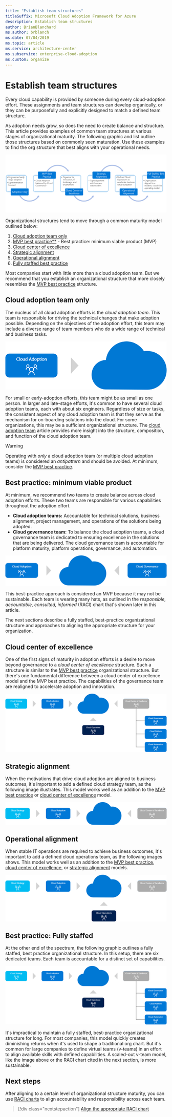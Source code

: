 ```yaml
---
title: "Establish team structures"
titleSuffix: Microsoft Cloud Adoption Framework for Azure
description: Establish team structures
author: BrianBlanchard
ms.author: brblanch
ms.date: 07/04/2019
ms.topic: article
ms.service: architecture-center
ms.subservice: enterprise-cloud-adoption
ms.custom: organize
---
```


# Establish team structures

Every cloud capability is provided by someone during every cloud-adoption effort. These assignments and team structures can develop organically, or they can be purposefully and explicitly designed to match a defined team structure.

As adoption needs grow, so does the need to create balance and structure. This article provides examples of common team structures at various stages of organizational maturity. The following graphic and list outline those structures based on commonly seen maturation. Use these examples to find the org structure that best aligns with your operational needs.

![Organizational maturity cycle](../_images/ready/org-ready-maturity.png)

Organizational structures tend to move through a common maturity model outlined below:

1. [Cloud adoption team only](#cloud-adoption-team-only)
2. [MVP best practice**](#best-practice-minimum-viable-product-mvp) - Best practice: minimum viable product (MVP)
3. [Cloud center of excellence](#cloud-center-of-excellence)
4. [Strategic alignment](#strategic-alignment)
5. [Operational alignment](#strategic-alignment)
6. [Fully staffed best practice](#best-practice-fully-staffed)

Most companies start with little more than a cloud adoption team. But we recommend that you establish an organizational structure that more closely resembles the [MVP best practice](#best-practice-minimum-viable-product-mvp) structure.

## Cloud adoption team only

The nucleus of all cloud adoption efforts is the *cloud adoption team*. This team is responsible for driving the technical changes that make adoption possible. Depending on the objectives of the adoption effort, this team may include a diverse range of team members who do a wide range of technical and business tasks.

![Cloud adoption team, with governance and security teams](../_images/ready/org-ready-adoption-only.png)

For small or early-adoption efforts, this team might be as small as one person. In larger and late-stage efforts, it's common to have several cloud adoption teams, each with about six engineers. Regardless of size or tasks, the consistent aspect of any cloud adoption team is that they serve as the mechanism for on-boarding solutions into the cloud. For some organizations, this may be a sufficient organizational structure. The [cloud adoption team](./cloud-adoption.md) article provides more insight into the structure, composition, and function of the cloud adoption team.

> [!WARNING]
> Operating with *only* a cloud adoption team (or multiple cloud adoption teams) is considered an *antipattern* and should be avoided. At minimum, consider the [MVP best practice](#best-practice-minimum-viable-product-mvp).

## Best practice: minimum viable product

At minimum, we recommend two teams to create balance across cloud adoption efforts. These two teams are responsible for various capabilities throughout the adoption effort.

- **Cloud adoption teams:** Accountable for technical solutions, business alignment, project management, and operations of the solutions being adopted.
- **Cloud governance team:** To balance the cloud adoption teams, a cloud governance team is dedicated to ensuring excellence in the solutions that are being delivered. The cloud governance team is accountable for platform maturity, platform operations, governance, and automation.

![Cloud adoption with a cloud center of excellence](../_images/ready/org-ready-best-practice.png)

This best-practice approach is considered an MVP because it may not be sustainable. Each team is wearing many hats, as outlined in the *responsible, accountable, consulted, informed* (RACI) chart that's shown later in this article.

The next sections describe a fully staffed, best-practice organizational structure and approaches to aligning the appropriate structure for your organization.

## Cloud center of excellence

One of the first signs of maturity in adoption efforts is a desire to move beyond governance to a *cloud center of excellence* structure. Such a structure is similar to the [MVP best practice](#best-practice-minimum-viable-product-mvp) organizational structure. But there's one fundamental difference between a cloud center of excellence model and the MVP best practice. The capabilities of the governance team are realigned to accelerate adoption and innovation.

![Cloud adoption with a cloud center of excellence](../_images/ready/org-ready-fully-staffed.png)

## Strategic alignment

When the motivations that drive cloud adoption are aligned to business outcomes, it's important to add a defined cloud strategy team, as the following image illustrates. This model works well as an addition to the [MVP best practice](#best-practice-minimum-viable-product-mvp) or [cloud center of excellence](#cloud-center-of-excellence) model.

![Add a defined cloud strategy team](../_images/ready/org-ready-strategy-aligned.png)

## Operational alignment

When stable IT operations are required to achieve business outcomes, it's important to add a defined cloud operations team, as the following images shows. This model works well as an addition to the [MVP best practice](#best-practice-minimum-viable-product-mvp), [cloud center of excellence](#cloud-center-of-excellence), or [strategic alignment](#strategic-alignment) models.

![Add a defined cloud operations team](../_images/ready/org-ready-operations-aligned.png)

## Best practice: Fully staffed

At the other end of the spectrum, the following graphic outlines a fully staffed, best practice organizational structure. In this setup, there are six dedicated teams. Each team is accountable for a distinct set of capabilities.

![Fully staffed best practice organizational structure](../_images/ready/org-ready-fully-staffed.png)

It's impractical to maintain a fully staffed, best-practice organizational structure for long. For most companies, this model quickly creates diminishing returns when it's used to shape a traditional org chart. But it's common for large companies to define virtual teams (v-teams) in an effort to align available skills with defined capabilities. A scaled-out v-team model, like the image above or the RACI chart cited in the next section, is more sustainable.

## Next steps

After aligning to a certain level of organizational structure maturity, you can use [RACI charts](./raci-alignment.md) to align accountability and responsibility across each team.

> [!div class="nextstepaction"]
> [Align the appropriate RACI chart](./raci-alignment.md)
